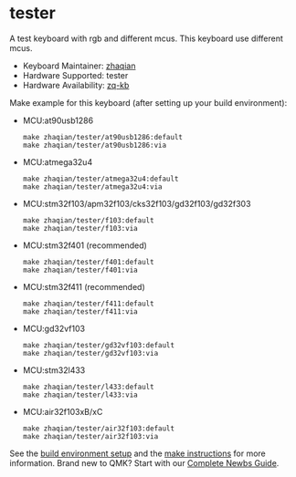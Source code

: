 # tester

A test keyboard with rgb and different mcus.
This keyboard use different mcus.

* Keyboard Maintainer: [zhaqian](https://github.com/zhaqian12)
* Hardware Supported: tester
* Hardware Availability: [zq-kb](https://github.com/zhaqian12/ZQ-Keyboard)

Make example for this keyboard (after setting up your build environment):

* MCU:at90usb1286
    ```
    make zhaqian/tester/at90usb1286:default
    make zhaqian/tester/at90usb1286:via
    ```

* MCU:atmega32u4
    ```
    make zhaqian/tester/atmega32u4:default
    make zhaqian/tester/atmega32u4:via
    ```

* MCU:stm32f103/apm32f103/cks32f103/gd32f103/gd32f303
    ```
    make zhaqian/tester/f103:default
    make zhaqian/tester/f103:via
    ```

* MCU:stm32f401 (recommended)
    ```
    make zhaqian/tester/f401:default
    make zhaqian/tester/f401:via
    ```

* MCU:stm32f411 (recommended)
    ```
    make zhaqian/tester/f411:default
    make zhaqian/tester/f411:via
    ```
    
* MCU:gd32vf103
    ```
    make zhaqian/tester/gd32vf103:default
    make zhaqian/tester/gd32vf103:via
    ```
    
* MCU:stm32l433
    ```
    make zhaqian/tester/l433:default
    make zhaqian/tester/l433:via
    ```
    
 * MCU:air32f103xB/xC
    ```
    make zhaqian/tester/air32f103:default
    make zhaqian/tester/air32f103:via
    ```

See the [build environment setup](https://docs.qmk.fm/#/getting_started_build_tools) and the [make instructions](https://docs.qmk.fm/#/getting_started_make_guide) for more information. Brand new to QMK? Start with our [Complete Newbs Guide](https://docs.qmk.fm/#/newbs).
 

